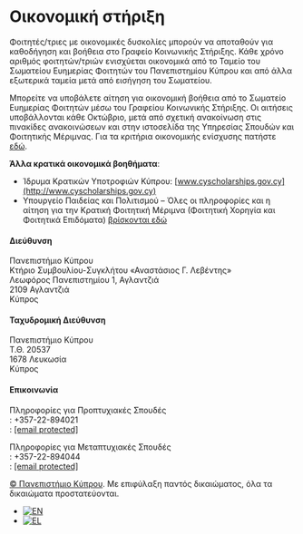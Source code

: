 # Οικονομική στήριξη

Φοιτητές/τριες με οικονομικές δυσκολίες μπορούν να αποταθούν για καθοδήγηση και βοήθεια στο Γραφείο Κοινωνικής Στήριξης. Κάθε χρόνο αριθμός φοιτητών/τριών ενισχύεται οικονομικά από το Ταμείο του Σωματείου Ευημερίας Φοιτητών του Πανεπιστημίου Κύπρου και από άλλα εξωτερικά ταμεία μετά από εισήγηση του Σωματείου.

Μπορείτε να υποβάλετε αίτηση για οικονομική βοήθεια από το Σωματείο Ευημερίας Φοιτητών μέσω του Γραφείου Κοινωνικής Στήριξης. Οι αιτήσεις υποβάλλονται κάθε Οκτώβριο, μετά από σχετική ανακοίνωση στις πινακίδες ανακοινώσεων και στην ιστοσελίδα της Υπηρεσίας Σπουδών και Φοιτητικής Μέριμνας. Για τα κριτήρια οικονομικής ενίσχυσης πατήστε [εδώ](https://www.ucy.ac.cy/aasw/wp-content/uploads/sites/35/2025/02/Κριτήρια-για-αξιολόγηση-αιτήσεων-οικονομικού-βοηθήματος-Σωματείου-Ευημερίας.pdf).

**Άλλα κρατικά οικονομικά βοηθήματα**:

* Ίδρυμα Κρατικών Υποτροφιών Κύπρου: [www.cyscholarships.gov.cy](http://www.cyscholarships.gov.cy)
* Υπουργείο Παιδείας και Πολιτισμού – Όλες οι πληροφορίες και η αίτηση για την Κρατική Φοιτητική Μέριμνα (Φοιτητική Χορηγία και Φοιτητικά Επιδόματα) [βρίσκονται εδώ](http://www.moec.gov.cy/ypiresia_foititikis_merimnas/)

#### Διεύθυνση

Πανεπιστήμιο Κύπρου  
Κτήριο Συμβουλίου-Συγκλήτου «Αναστάσιος Γ. Λεβέντης»  
Λεωφόρος Πανεπιστημίου 1, Αγλαντζιά  
2109 Αγλαντζιά  
Κύπρος

#### Ταχυδρομική Διεύθυνση

Πανεπιστήμιο Κύπρου  
Τ.Θ. 20537  
1678 Λευκωσία  
Κύπρος

#### Επικοινωνία

Πληροφορίες για Προπτυχιακές Σπουδές  
 : +357-22-894021  
 : [[email protected]](/cdn-cgi/l/email-protection)  
  
Πληροφορίες για Μεταπτυχιακές Σπουδές  
 : +357-22-894044  
 : [[email protected]](/cdn-cgi/l/email-protection)

[©  Πανεπιστήμιο Κύπρου](https://www.ucy.ac.cy). Με επιφύλαξη παντός δικαιώματος, όλα τα δικαιώματα προστατεύονται.

* [![EN](https://www.ucy.ac.cy/aasw/wp-content/plugins/sitepress-multilingual-cms/res/flags/en.png)](https://www.ucy.ac.cy/aasw/student-welfare/social-support/financial-support/?lang=en)
* [![EL](https://www.ucy.ac.cy/aasw/wp-content/plugins/sitepress-multilingual-cms/res/flags/el.png)](https://www.ucy.ac.cy/aasw/student-welfare/social-support/financial-support/)